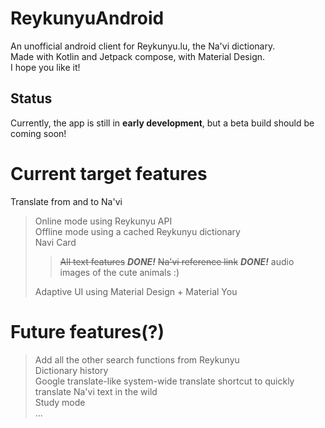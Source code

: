 # ReykunyuAndroid
An unofficial android client for Reykunyu.lu, the Na'vi dictionary.  
Made with Kotlin and Jetpack compose, with Material Design.  
I hope you like it!
## Status
Currently, the app is still in **early development**, but a beta build should be coming soon!


# Current target features
Translate from and to Na'vi  
>  Online mode using Reykunyu API  
>  Offline mode using a cached Reykunyu dictionary  
>  Navi Card  
>>    ~~All text features~~   ***DONE!***
>>    ~~Na'vi reference link~~  ***DONE!***
>>    audio  
>>    images of the cute animals :)  
>
>Adaptive UI using Material Design + Material You

# Future features(?)
>Add all the other search functions from Reykunyu  
>Dictionary history  
>Google translate-like system-wide translate shortcut to quickly translate Na'vi text in the wild  
>Study mode  
>...  
